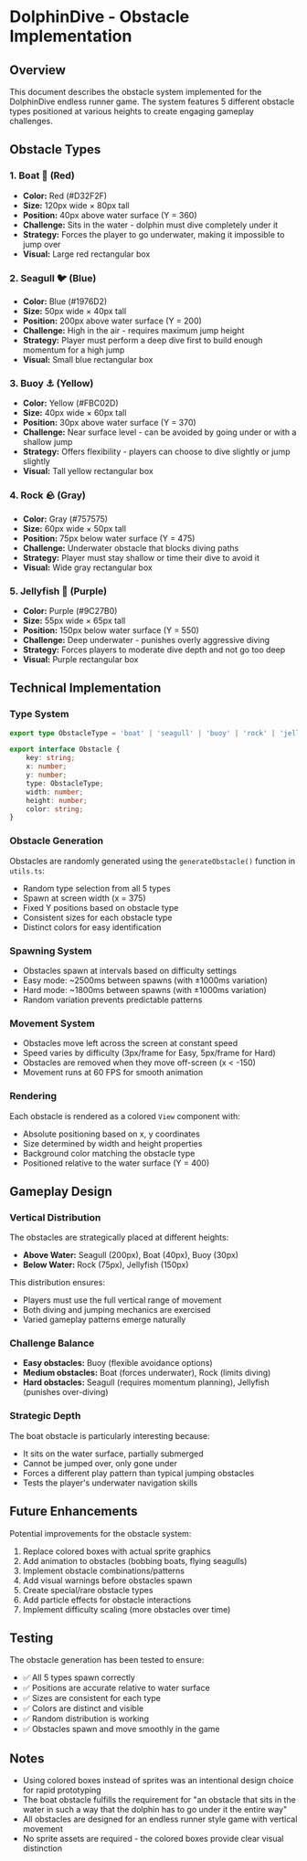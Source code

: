 # DolphinDive - Obstacle Implementation

## Overview

This document describes the obstacle system implemented for the DolphinDive endless runner game. The system features 5 different obstacle types positioned at various heights to create engaging gameplay challenges.

## Obstacle Types

### 1. Boat 🚤 (Red)
- **Color:** Red (#D32F2F)
- **Size:** 120px wide × 80px tall
- **Position:** 40px above water surface (Y = 360)
- **Challenge:** Sits in the water - dolphin must dive completely under it
- **Strategy:** Forces the player to go underwater, making it impossible to jump over
- **Visual:** Large red rectangular box

### 2. Seagull 🐦 (Blue)
- **Color:** Blue (#1976D2)
- **Size:** 50px wide × 40px tall
- **Position:** 200px above water surface (Y = 200)
- **Challenge:** High in the air - requires maximum jump height
- **Strategy:** Player must perform a deep dive first to build enough momentum for a high jump
- **Visual:** Small blue rectangular box

### 3. Buoy ⚓ (Yellow)
- **Color:** Yellow (#FBC02D)
- **Size:** 40px wide × 60px tall
- **Position:** 30px above water surface (Y = 370)
- **Challenge:** Near surface level - can be avoided by going under or with a shallow jump
- **Strategy:** Offers flexibility - players can choose to dive slightly or jump slightly
- **Visual:** Tall yellow rectangular box

### 4. Rock 🪨 (Gray)
- **Color:** Gray (#757575)
- **Size:** 60px wide × 50px tall
- **Position:** 75px below water surface (Y = 475)
- **Challenge:** Underwater obstacle that blocks diving paths
- **Strategy:** Player must stay shallow or time their dive to avoid it
- **Visual:** Wide gray rectangular box

### 5. Jellyfish 🪼 (Purple)
- **Color:** Purple (#9C27B0)
- **Size:** 55px wide × 65px tall
- **Position:** 150px below water surface (Y = 550)
- **Challenge:** Deep underwater - punishes overly aggressive diving
- **Strategy:** Forces players to moderate dive depth and not go too deep
- **Visual:** Purple rectangular box

## Technical Implementation

### Type System
```typescript
export type ObstacleType = 'boat' | 'seagull' | 'buoy' | 'rock' | 'jellyfish';

export interface Obstacle {
    key: string;
    x: number;
    y: number;
    type: ObstacleType;
    width: number;
    height: number;
    color: string;
}
```

### Obstacle Generation
Obstacles are randomly generated using the `generateObstacle()` function in `utils.ts`:
- Random type selection from all 5 types
- Spawn at screen width (x = 375)
- Fixed Y positions based on obstacle type
- Consistent sizes for each obstacle type
- Distinct colors for easy identification

### Spawning System
- Obstacles spawn at intervals based on difficulty settings
- Easy mode: ~2500ms between spawns (with ±1000ms variation)
- Hard mode: ~1800ms between spawns (with ±1000ms variation)
- Random variation prevents predictable patterns

### Movement System
- Obstacles move left across the screen at constant speed
- Speed varies by difficulty (3px/frame for Easy, 5px/frame for Hard)
- Obstacles are removed when they move off-screen (x < -150)
- Movement runs at 60 FPS for smooth animation

### Rendering
Each obstacle is rendered as a colored `View` component with:
- Absolute positioning based on x, y coordinates
- Size determined by width and height properties
- Background color matching the obstacle type
- Positioned relative to the water surface (Y = 400)

## Gameplay Design

### Vertical Distribution
The obstacles are strategically placed at different heights:
- **Above Water:** Seagull (200px), Boat (40px), Buoy (30px)
- **Below Water:** Rock (75px), Jellyfish (150px)

This distribution ensures:
- Players must use the full vertical range of movement
- Both diving and jumping mechanics are exercised
- Varied gameplay patterns emerge naturally

### Challenge Balance
- **Easy obstacles:** Buoy (flexible avoidance options)
- **Medium obstacles:** Boat (forces underwater), Rock (limits diving)
- **Hard obstacles:** Seagull (requires momentum planning), Jellyfish (punishes over-diving)

### Strategic Depth
The boat obstacle is particularly interesting because:
- It sits on the water surface, partially submerged
- Cannot be jumped over, only gone under
- Forces a different play pattern than typical jumping obstacles
- Tests the player's underwater navigation skills

## Future Enhancements

Potential improvements for the obstacle system:
1. Replace colored boxes with actual sprite graphics
2. Add animation to obstacles (bobbing boats, flying seagulls)
3. Implement obstacle combinations/patterns
4. Add visual warnings before obstacles spawn
5. Create special/rare obstacle types
6. Add particle effects for obstacle interactions
7. Implement difficulty scaling (more obstacles over time)

## Testing

The obstacle generation has been tested to ensure:
- ✅ All 5 types spawn correctly
- ✅ Positions are accurate relative to water surface
- ✅ Sizes are consistent for each type
- ✅ Colors are distinct and visible
- ✅ Random distribution is working
- ✅ Obstacles spawn and move smoothly in the game

## Notes

- Using colored boxes instead of sprites was an intentional design choice for rapid prototyping
- The boat obstacle fulfills the requirement for "an obstacle that sits in the water in such a way that the dolphin has to go under it the entire way"
- All obstacles are designed for an endless runner style game with vertical movement
- No sprite assets are required - the colored boxes provide clear visual distinction
